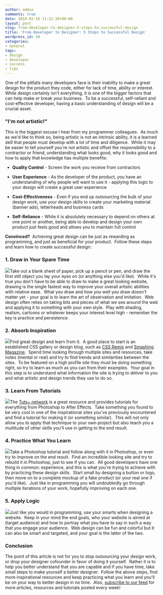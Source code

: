 ```yaml
---
author: admin
comments: true
date: 2010-02-16 11:22:28+00:00
layout: post
slug: from-developer-to-designer-5-steps-to-successful-design
title: 'From Developer to Designer: 5 Steps to Successful Design'
wordpress_id: 50
categories:
- General
tags:
- design
- developer
- success
- tips
---
```


One of the pitfalls many developers face is their inability to make a great design for the product they code, either for lack of time, ability or interest.  While design certainly isn't everything, it is one of the bigger factors that can help make or break your business.  To be a successful, self-reliant and cost-effective developer, having a basic understanding of design will be a crucial asset.<!-- more -->


### "I'm not artistic!"


This is the biggest excuse I hear from my programmer colleagues.  As much as we'd like to think so, being artistic is not an intrinsic ability, it is a learned skill that people must develop with a lot of time and diligence.  While it may be easier to tell yourself you're not artistic and offset the responsibility to a contractor or friend, understanding what looks good, why it looks good and how to apply that knowledge has multiple benefits:



	
  * **Quality Control** - Screen the work you receive from contractors

	
  * **User Experience** - As the developer of the product, you have an understanding of why people will want to use it - applying this logic to your design will create a great user experience

	
  * **Cost-Effectiveness** - Even if you end up outsourcing the bulk of your design work, use your design skills to create your marketing material (banner ads), letterheads and business cards

	
  * **Self-Reliance** - While it is absolutely necessary to depend on others at one point or another, being able to develop and design your own product just feels good and allows you to maintain full control


**Convinced?**  Achieving great design can be just as rewarding as programming, and just as beneficial for your product.  Follow these steps and learn how to create successful design:





### 1. Draw in Your Spare Time


![](http://devgrow.com/wp-content/uploads/2010/02/draw1.jpg)Take out a blank sheet of paper, pick up a pencil or pen, and draw the first still object you lay your eyes on (or anything else you'd like).  While it's true you don't have to be able to draw to make a great looking website, drawing is the single fastest way to improve your overall artistic abilities with relative ease.  What you draw and how you well you draw doesn't matter yet - your goal is to learn the art of observation and imitation.  Web design often relies on taking bits and pieces of what we see around the web and applying it to something with your own style.  Play with shading, realism, cartoons or whatever keeps your interest level high - remember the key is practice and persistence.





### 2. Absorb Inspiration


![](http://devgrow.com/wp-content/uploads/2010/02/absorb.jpg)Find great design and learn from it.  A good place to start is an established CSS gallery or design blog, such as [CSS Remix](http://www.cssremix.com/) and [Smashing Magazine](http://www.smashingmagazine.com/category/inspiration/).  Spend time looking through multiple sites and resources, take notes (mental or real) and try to find trends and similarities between the sites.  To be featured on a high profile site they must be doing something right, so try to learn as much as you can from their examples.  Your goal in this step is to understand what information the site is trying to deliver to you and what artistic and design trends they use to do so.





### 3. Learn From Tutorials


![](http://devgrow.com/wp-content/uploads/2010/02/tutorials.jpg)The [Tuts+ network](http://www.tutsplus.com/) is a great resource and provides tutorials for everything from Photoshop to After Effects.  Take something you found to be very cool in one of the inspirational sites you've previously encountered and find a tutorial for making it (or something similar).  This will not only allow you to apply that technique to your own project but also teach you a multitude of other skills you'll use in getting to the end result.





### 4. Practice What You Learn


![](http://devgrow.com/wp-content/uploads/2010/02/practice.gif)Take a Photoshop tutorial and follow along with it in Photoshop, or even try to improve on the end result.  Find an incredible looking site and try to rebuild it in Photoshop, just to see if you can.  All good developers have one thing in common: experience, and this is what you're trying to achieve with by practicing these design skills.  Start small by designing a button or logo, then move on to a complete mockup of a fake product (or your real one if you'd like).  Just like in programming you will undoubtedly go through multiple iterations of your work, hopefully improving on each one.





### 5. Apply Logic


![](http://devgrow.com/wp-content/uploads/2010/02/logic.gif)Just like you would in programming, use your smarts when designing a website.  Keep in your mind the end goals, who your website is aimed at (target audience) and how to portray what you have to say in such a way that you engage your audience.  Web design can be fun and colorful but it can also be smart and targeted, and your goal is the latter of the two.





### Conclusion


The point of this article is not for you to stop outsourcing your design work, or drop your designer cofounder in favor of doing it yourself.  Rather it is to help you better understand that you are capable and if you have time, take small steps to make yourself a better designer.  Follow the above steps, find more inspirational resources and keep practicing what you learn and you'll be on your way to better design in no time.  Also, [subscribe to our feed](http://feeds.feedburner.com/devgrow) for more articles, resources and tutorials posted every week!
